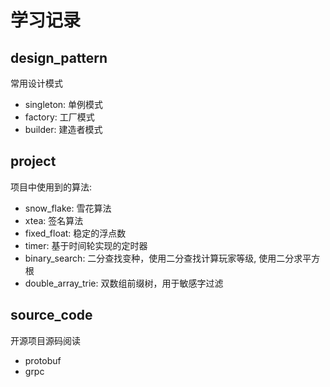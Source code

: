 # 学习记录

## design_pattern
常用设计模式
- singleton: 单例模式
- factory: 工厂模式
- builder: 建造者模式


## project
项目中使用到的算法:

- snow_flake: 雪花算法
- xtea: 签名算法
- fixed_float: 稳定的浮点数
- timer: 基于时间轮实现的定时器
- binary_search: 二分查找变种，使用二分查找计算玩家等级, 使用二分求平方根
- double_array_trie: 双数组前缀树，用于敏感字过滤

## source_code
开源项目源码阅读

- protobuf
- grpc
